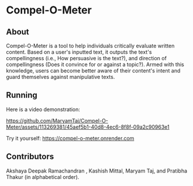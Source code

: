 # Compel-O-Meter

## About

Compel-O-Meter is a tool to help individuals critically evaluate written content. Based on a user's inputted text, it outputs the text's compellingness (i.e., How persuasive is the text?), and direction of compellingness (Does it convince for or against a topic?). Armed with this knowledge, users can become better aware of their content's intent and guard themselves against manipulative texts. 

## Running
Here is a video demonstration: 


https://github.com/MaryamTaj/Compel-O-Meter/assets/113269381/45aef5b1-40d8-4ec6-8f8f-09a2c90963e1



Try it yourself: https://compel-o-meter.onrender.com


## Contributors

Akshaya Deepak Ramachandran , Kashish Mittal, Maryam Taj, and Pratibha Thakur (in alphabetical order).

 


